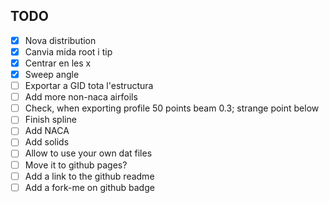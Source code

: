 

## TODO

- [x] Nova distribution
- [x] Canvia mida root i tip
- [x] Centrar en les x
- [x] Sweep angle
- [ ] Exportar a GID tota l'estructura
- [ ] Add more non-naca airfoils
- [ ] Check, when exporting profile 50 points beam 0.3; strange point below
- [ ] Finish spline
- [ ] Add NACA
- [ ] Add solids
- [ ] Allow to use your own dat files
- [ ] Move it to github pages?
- [ ] Add a link to the github readme
- [ ] Add a fork-me on github badge